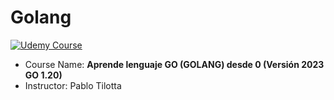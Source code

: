 # Golang

[![Udemy Course][udemy-image]][udemy-url]

- Course Name: **Aprende lenguaje GO (GOLANG) desde 0 (Versión 2023 GO 1.20)**
- Instructor: Pablo Tilotta

<!-- Markdown links -->

[udemy-image]: https://img.shields.io/badge/Udemy-EC5252?style=for-the-badge&logo=Udemy&logoColor=white
[udemy-url]: https://www.udemy.com/course/lenguaje-go/
